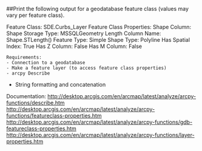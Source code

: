##Print the following output for a geodatabase feature class (values may vary per feature class).
	
Feature Class: SDE.Curbs_Layer
Feature Class Properties:
	Shape Column: Shape
	Storage Type: MSSQLGeometry
	Length Column Name: Shape.STLength()
	Feature Type: Simple
	Shape Type: Polyline
	Has Spatial Index: True
	Has Z Column: False
	Has M Column: False

	Requirements:
	- Connection to a geodatabase
	- Make a feature layer (to access feature class properties)
	- arcpy Describe
- String formatting and concatenation

Documentation:
http://desktop.arcgis.com/en/arcmap/latest/analyze/arcpy-functions/describe.htm 
http://desktop.arcgis.com/en/arcmap/latest/analyze/arcpy-functions/featureclass-properties.htm
http://desktop.arcgis.com/en/arcmap/latest/analyze/arcpy-functions/gdb-featureclass-properties.htm
http://desktop.arcgis.com/en/arcmap/latest/analyze/arcpy-functions/layer-properties.htm
